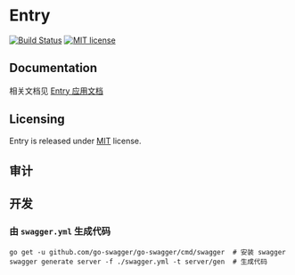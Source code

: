 # Entry

[![Build Status](https://travis-ci.org/laincloud/entry.svg?branch=master)](https://travis-ci.org/laincloud/entry)
[![MIT license](https://img.shields.io/github/license/mashape/apistatus.svg)](https://opensource.org/licenses/MIT)

## Documentation

相关文档见 [Entry 应用文档](https://laincloud.gitbooks.io/white-paper/content/outofbox/entry.html)

## Licensing
Entry is released under [MIT](https://github.com/laincloud/entry/blob/master/LICENSE) license.

## 审计

## 开发

### 由 `swagger.yml` 生成代码

```
go get -u github.com/go-swagger/go-swagger/cmd/swagger  # 安装 swagger
swagger generate server -f ./swagger.yml -t server/gen  # 生成代码
```

